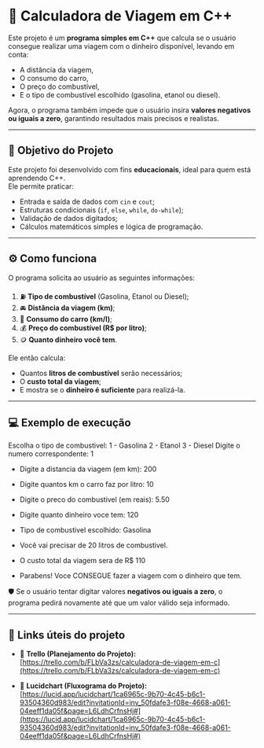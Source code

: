 # 🚗 Calculadora de Viagem em C++

Este projeto é um **programa simples em C++** que calcula se o usuário consegue realizar uma viagem com o dinheiro disponível, levando em conta:
- A distância da viagem,  
- O consumo do carro,  
- O preço do combustível,  
- E o tipo de combustível escolhido (gasolina, etanol ou diesel).

Agora, o programa também impede que o usuário insira **valores negativos ou iguais a zero**, garantindo resultados mais precisos e realistas.

---

## 🧠 Objetivo do Projeto

Este projeto foi desenvolvido com fins **educacionais**, ideal para quem está aprendendo C++.  
Ele permite praticar:
- Entrada e saída de dados com `cin` e `cout`;
- Estruturas condicionais (`if`, `else`, `while`, `do-while`);
- Validação de dados digitados;
- Cálculos matemáticos simples e lógica de programação.

---

## ⚙️ Como funciona

O programa solicita ao usuário as seguintes informações:

1. ⛽ **Tipo de combustível** (Gasolina, Etanol ou Diesel);  
2. 🚘 **Distância da viagem (km)**;  
3. 🧮 **Consumo do carro (km/l)**;  
4. 💰 **Preço do combustível (R$ por litro)**;  
5. 🪙 **Quanto dinheiro você tem**.

Ele então calcula:
- Quantos **litros de combustível** serão necessários;  
- O **custo total da viagem**;  
- E mostra se o **dinheiro é suficiente** para realizá-la.

---

## 💻 Exemplo de execução

Escolha o tipo de combustivel:
1 - Gasolina
2 - Etanol
3 - Diesel
Digite o numero correspondente: 1

- Digite a distancia da viagem (em km): 200
- Digite quantos km o carro faz por litro: 10
- Digite o preco do combustivel (em reais): 5.50
- Digite quanto dinheiro voce tem: 120

- Tipo de combustivel escolhido: Gasolina
- Você vai precisar de 20 litros de combustivel.
- O custo total da viagem sera de R$ 110
- Parabens! Voce CONSEGUE fazer a viagem com o dinheiro que tem.


🛡️ Se o usuário tentar digitar valores **negativos ou iguais a zero**, o programa pedirá novamente até que um valor válido seja informado.

---

## 🔗 Links úteis do projeto

- 🧭 **Trello (Planejamento do Projeto):**  
  [https://trello.com/b/FLbVa3zs/calculadora-de-viagem-em-c](https://trello.com/b/FLbVa3zs/calculadora-de-viagem-em-c)

- 🧩 **Lucidchart (Fluxograma do Projeto):**  
  [https://lucid.app/lucidchart/1ca6965c-9b70-4c45-b6c1-93504360d983/edit?invitationId=inv_50fdafe3-f08e-4668-a061-04eeff1da05f&page=L6LdhCrfnsHj#](https://lucid.app/lucidchart/1ca6965c-9b70-4c45-b6c1-93504360d983/edit?invitationId=inv_50fdafe3-f08e-4668-a061-04eeff1da05f&page=L6LdhCrfnsHj#)
